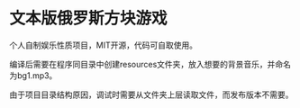 # 文本版俄罗斯方块游戏

个人自制娱乐性质项目，MIT开源，代码可自取使用。

编译后需要在程序同目录中创建resources文件夹，放入想要的背景音乐，并命名为bg1.mp3。

由于项目目录结构原因，调试时需要从文件夹上层读取文件，而发布版本不需要。